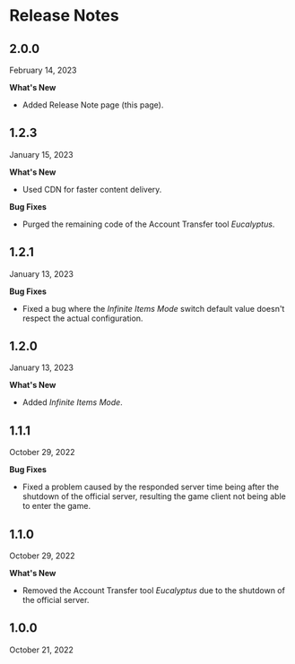 # Release Notes

## 2.0.0

February 14, 2023

**What's New**

* Added Release Note page (this page).

## 1.2.3

January 15, 2023

**What's New**

* Used CDN for faster content delivery.

**Bug Fixes**

* Purged the remaining code of the Account Transfer tool *Eucalyptus*.

## 1.2.1

January 13, 2023

**Bug Fixes**

* Fixed a bug where the *Infinite Items Mode* switch default value doesn't respect the actual configuration.

## 1.2.0

January 13, 2023

**What's New**

* Added *Infinite Items Mode*.

## 1.1.1

October 29, 2022

**Bug Fixes**

* Fixed a problem caused by the responded server time being after the shutdown of the official server, resulting the game client not being able to enter the game.

## 1.1.0

October 29, 2022

**What's New**

* Removed the Account Transfer tool *Eucalyptus* due to the shutdown of the official server.

## 1.0.0

October 21, 2022